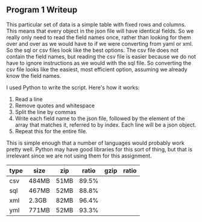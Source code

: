 ## Program 1 Writeup 
This particular set of data is a simple table with fixed rows and columns.  This means that every object in the json file will have identical fields.  So we really only need to read the field names once, rather than looking for them over and over as we would have to if we were converting from yaml or xml.  So the sql or csv files look like the best options.  The csv file does not contain the field names, but reading the csv file is easier because we do not have to ignore instructions as we would with the sql file.  So converting the csv file looks like the easiest, most efficient option, assuming we already know the field names.

I used Python to write the script.  Here's how it works:
1. Read a line
2. Remove quotes and whitespace
3. Split the line by commas
4. Write each field name to the json file, followed by the element of the array that matches it, referred to by index.  Each line will be a json object.
5. Repeat this for the entire file.

This is simple enough that a number of languages would probably work pretty well.  Python may have good libraries for this sort of thing, but that is irrelevant since we are not using them for this assignment.

| type | size  | zip  | ratio | gzip | ratio |
|------|-------|------|-------|------|-------|
| csv  | 484MB | 51MB | 89.5% |
| sql  | 467MB | 52MB | 88.8% |
| xml  | 2.3GB | 82MB | 96.4% |
| yml  | 771MB | 52MB | 93.3% |
